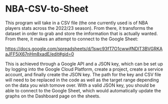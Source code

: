 # NBA-CSV-to-Sheet

This program will take in a CSV file (the one currently used is of NBA players stats across the 2022/23 season). From there, it transforms the dataset in order to grab and store the imformation that is actually wanted. From there, it makes an attempt to connect to the Google Sheet:

https://docs.google.com/spreadsheets/d/1swc93fT7O1cwwjfNDlT3BVGRKAaJFF5iX67nHm8xadE/edit#gid=0

This is achieved through a Google API and a JSON key, which can be set up by logging into the Google Cloud Platform, create a project, create a service account, and finally create the JSON key. The path for the key and CSV file will need to be replaced in the code as well as the target range depending on the data you wish tomove over. With a valid JSON key, you should be able to connect to the Google Sheet, which would automatically update the graphs on the Dashboard page on the sheets.
